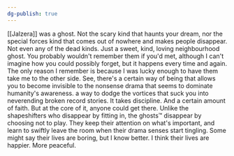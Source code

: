 ```yaml
---
dg-publish: true
---
```

[[Jalzera]] was a ghost. Not the scary kind that haunts your dream, nor the
special forces kind that comes out of nowhere and makes people
disappear. Not even any of the dead kinds. Just a sweet, kind, loving
neighbourhood ghost. You probably wouldn't remember them if you'd met,
although I can't imagine how you could possibly forget, but it happens
every time and again. The only reason I remember is because I was lucky
enough to have them take me to the other side. See, there's a certain
way of being that allows you to become invisible to the nonsense drama
that seems to dominate humanity's awareness. a way to dodge the vortices
that suck you into neverending broken record stories. It takes
discipline. And a certain amount of faith. But at the core of it, anyone
could get there. Unlike the shapeshifters who disappear by fitting in,
the ghosts™ disappear by choosing not to play. They keep their attention
on what's important, and learn to swiftly leave the room when their
drama senses start tingling. Some might say their lives are boring, but
I know better. I think their lives are happier. More peaceful.
